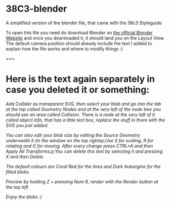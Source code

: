 # 38C3-blender
A simplified version of the blender file, that came with the 38c3 Styleguide


To open this file you need do download Blender on <a href="https://www.blender.org/download/">the official Blender Website</a> and once you downloaded it, it should land you on the Layout View.
The default camera position should already include the text I added to explain how the file works and where to modify things :)


===


# Here is the text again separately in case you deleted it or something:

<i>Add Collider as transparent SVG, then select your blob and go into the tab at the top called Geometry Nodes and at the very left of the node tree you should see an area called Collision.
There is a node at the very left of it called object info, that has a little text box, replace the stuff in there with the SVG you just added.

You can also edit your blob size by editing the Source Geometry underneath it (in the window on the top rightsp;Use S for scaling, R for rotating and G for moving.
After every change press CTRL+A and then Apply All Transforms.p;You can delete this text by selecting it and pressing X and then Delete.

The default colours are Coral Red for the lines and Dark Aubergine for the filled blobs.

Preview by holding Z + pressing Num 8, render with the Render button at the top left

Enjoy the blobs :)</i>
